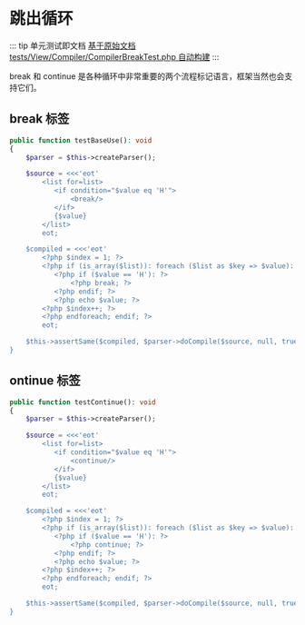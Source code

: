 # 跳出循环

::: tip 单元测试即文档
[基于原始文档 tests/View/Compiler/CompilerBreakTest.php 自动构建](https://github.com/hunzhiwange/framework/blob/master/tests/View/Compiler/CompilerBreakTest.php)
:::
    
break 和 continue 是各种循环中非常重要的两个流程标记语言，框架当然也会支持它们。


## break 标签


``` php
public function testBaseUse(): void
{
    $parser = $this->createParser();

    $source = <<<'eot'
        <list for=list>
           <if condition="$value eq 'H'">
               <break/>
           </if>
           {$value}
        </list>
        eot;

    $compiled = <<<'eot'
        <?php $index = 1; ?>
        <?php if (is_array($list)): foreach ($list as $key => $value): ?>
           <?php if ($value == 'H'): ?>
               <?php break; ?>
           <?php endif; ?>
           <?php echo $value; ?>
        <?php $index++; ?>
        <?php endforeach; endif; ?>
        eot;

    $this->assertSame($compiled, $parser->doCompile($source, null, true));
}
```
    

## ontinue 标签


``` php
public function testContinue(): void
{
    $parser = $this->createParser();

    $source = <<<'eot'
        <list for=list>
           <if condition="$value eq 'H'">
               <continue/>
           </if>
           {$value}
        </list>
        eot;

    $compiled = <<<'eot'
        <?php $index = 1; ?>
        <?php if (is_array($list)): foreach ($list as $key => $value): ?>
           <?php if ($value == 'H'): ?>
               <?php continue; ?>
           <?php endif; ?>
           <?php echo $value; ?>
        <?php $index++; ?>
        <?php endforeach; endif; ?>
        eot;

    $this->assertSame($compiled, $parser->doCompile($source, null, true));
}
```